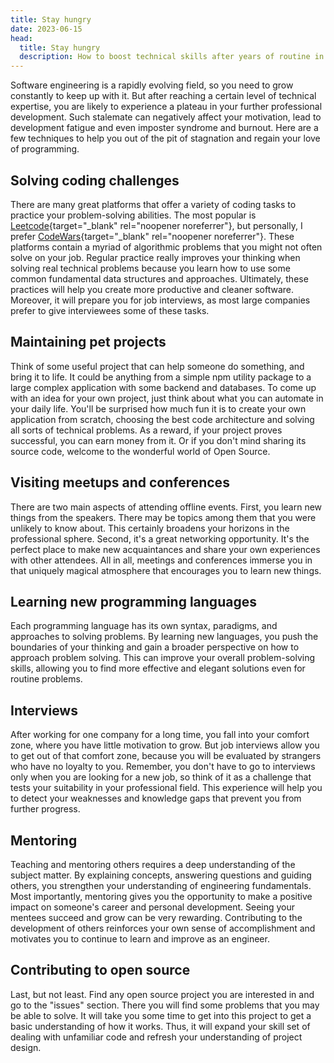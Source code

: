 ```yaml
---
title: Stay hungry
date: 2023-06-15
head:
  title: Stay hungry
  description: How to boost technical skills after years of routine in software engineering.
---
```

Software engineering is a rapidly evolving field, so you need to grow constantly to keep up with it. But after reaching a certain level of technical expertise, you are likely to experience a plateau in your further professional development. Such stalemate can negatively affect your motivation, lead to development fatigue and even imposter syndrome and burnout. Here are a few techniques to help you out of the pit of stagnation and regain your love of programming.

## Solving coding challenges

There are many great platforms that offer a variety of coding tasks to practice your problem-solving abilities. The most popular is [Leetcode](https://leetcode.com/){target="\_blank" rel="noopener noreferrer"}, but personally, I prefer [CodeWars](https://www.codewars.com/){target="\_blank" rel="noopener noreferrer"}. These platforms contain a myriad of algorithmic problems that you might not often solve on your job. Regular practice really improves your thinking when solving real technical problems because you learn how to use some common fundamental data structures and approaches. Ultimately, these practices will help you create more productive and cleaner software. Moreover, it will prepare you for job interviews, as most large companies prefer to give interviewees some of these tasks.

## Maintaining pet projects

Think of some useful project that can help someone do something, and bring it to life. It could be anything from a simple npm utility package to a large complex application with some backend and databases. To come up with an idea for your own project, just think about what you can automate in your daily life. You'll be surprised how much fun it is to create your own application from scratch, choosing the best code architecture and solving all sorts of technical problems. As a reward, if your project proves successful, you can earn money from it. Or if you don't mind sharing its source code, welcome to the wonderful world of Open Source.

## Visiting meetups and conferences

There are two main aspects of attending offline events. First, you learn new things from the speakers. There may be topics among them that you were unlikely to know about. This certainly broadens your horizons in the professional sphere. Second, it's a great networking opportunity. It's the perfect place to make new acquaintances and share your own experiences with other attendees. All in all, meetings and conferences immerse you in that uniquely magical atmosphere that encourages you to learn new things.

## Learning new programming languages

Each programming language has its own syntax, paradigms, and approaches to solving problems. By learning new languages, you push the boundaries of your thinking and gain a broader perspective on how to approach problem solving. This can improve your overall problem-solving skills, allowing you to find more effective and elegant solutions even for routine problems.

## Interviews

After working for one company for a long time, you fall into your comfort zone, where you have little motivation to grow. But job interviews allow you to get out of that comfort zone, because you will be evaluated by strangers who have no loyalty to you. Remember, you don't have to go to interviews only when you are looking for a new job, so think of it as a challenge that tests your suitability in your professional field. This experience will help you to detect your weaknesses and knowledge gaps that prevent you from further progress.

## Mentoring

Teaching and mentoring others requires a deep understanding of the subject matter. By explaining concepts, answering questions and guiding others, you strengthen your understanding of engineering fundamentals. Most importantly, mentoring gives you the opportunity to make a positive impact on someone's career and personal development. Seeing your mentees succeed and grow can be very rewarding. Contributing to the development of others reinforces your own sense of accomplishment and motivates you to continue to learn and improve as an engineer.

## Contributing to open source

Last, but not least. Find any open source project you are interested in and go to the "issues" section. There you will find some problems that you may be able to solve. It will take you some time to get into this project to get a basic understanding of how it works. Thus, it will expand your skill set of dealing with unfamiliar code and refresh your understanding of project design.